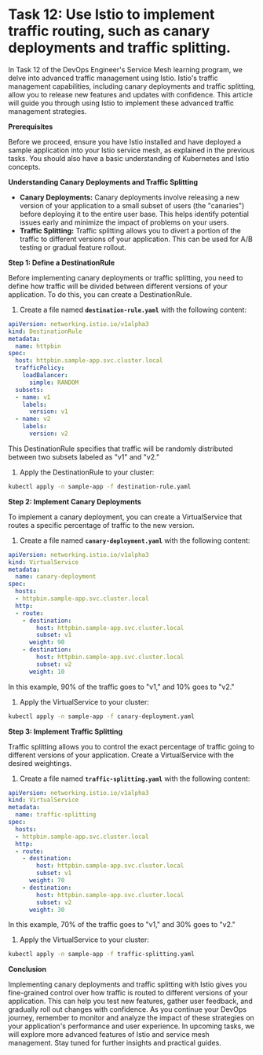 # Task 12: Use Istio to implement traffic routing, such as canary deployments and traffic splitting.

In Task 12 of the DevOps Engineer's Service Mesh learning program, we delve into advanced traffic management using Istio. Istio's traffic management capabilities, including canary deployments and traffic splitting, allow you to release new features and updates with confidence. This article will guide you through using Istio to implement these advanced traffic management strategies.

**Prerequisites**

Before we proceed, ensure you have Istio installed and have deployed a sample application into your Istio service mesh, as explained in the previous tasks. You should also have a basic understanding of Kubernetes and Istio concepts.

**Understanding Canary Deployments and Traffic Splitting**

- **Canary Deployments:** Canary deployments involve releasing a new version of your application to a small subset of users (the "canaries") before deploying it to the entire user base. This helps identify potential issues early and minimize the impact of problems on your users.
- **Traffic Splitting:** Traffic splitting allows you to divert a portion of the traffic to different versions of your application. This can be used for A/B testing or gradual feature rollout.

**Step 1: Define a DestinationRule**

Before implementing canary deployments or traffic splitting, you need to define how traffic will be divided between different versions of your application. To do this, you can create a DestinationRule.

1. Create a file named **`destination-rule.yaml`** with the following content:

```yaml
apiVersion: networking.istio.io/v1alpha3
kind: DestinationRule
metadata:
  name: httpbin
spec:
  host: httpbin.sample-app.svc.cluster.local
  trafficPolicy:
    loadBalancer:
      simple: RANDOM
  subsets:
  - name: v1
    labels:
      version: v1
  - name: v2
    labels:
      version: v2
```

This DestinationRule specifies that traffic will be randomly distributed between two subsets labeled as "v1" and "v2."

1. Apply the DestinationRule to your cluster:

```bash
kubectl apply -n sample-app -f destination-rule.yaml
```

**Step 2: Implement Canary Deployments**

To implement a canary deployment, you can create a VirtualService that routes a specific percentage of traffic to the new version.

1. Create a file named **`canary-deployment.yaml`** with the following content:

```yaml
apiVersion: networking.istio.io/v1alpha3
kind: VirtualService
metadata:
  name: canary-deployment
spec:
  hosts:
  - httpbin.sample-app.svc.cluster.local
  http:
  - route:
    - destination:
        host: httpbin.sample-app.svc.cluster.local
        subset: v1
      weight: 90
    - destination:
        host: httpbin.sample-app.svc.cluster.local
        subset: v2
      weight: 10
```

In this example, 90% of the traffic goes to "v1," and 10% goes to "v2."

1. Apply the VirtualService to your cluster:

```bash
kubectl apply -n sample-app -f canary-deployment.yaml
```

**Step 3: Implement Traffic Splitting**

Traffic splitting allows you to control the exact percentage of traffic going to different versions of your application. Create a VirtualService with the desired weightings.

1. Create a file named **`traffic-splitting.yaml`** with the following content:

```yaml
apiVersion: networking.istio.io/v1alpha3
kind: VirtualService
metadata:
  name: traffic-splitting
spec:
  hosts:
  - httpbin.sample-app.svc.cluster.local
  http:
  - route:
    - destination:
        host: httpbin.sample-app.svc.cluster.local
        subset: v1
      weight: 70
    - destination:
        host: httpbin.sample-app.svc.cluster.local
        subset: v2
      weight: 30
```

In this example, 70% of the traffic goes to "v1," and 30% goes to "v2."

1. Apply the VirtualService to your cluster:

```bash
kubectl apply -n sample-app -f traffic-splitting.yaml
```

**Conclusion**

Implementing canary deployments and traffic splitting with Istio gives you fine-grained control over how traffic is routed to different versions of your application. This can help you test new features, gather user feedback, and gradually roll out changes with confidence. As you continue your DevOps journey, remember to monitor and analyze the impact of these strategies on your application's performance and user experience. In upcoming tasks, we will explore more advanced features of Istio and service mesh management. Stay tuned for further insights and practical guides.